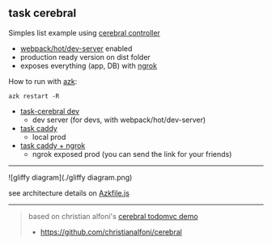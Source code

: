 ## task cerebral

Simples list example using [cerebral controller](https://github.com/christianalfoni/cerebral)

- [webpack/hot/dev-server](http://webpack.github.io/docs/webpack-dev-server.html#hot-mode) enabled
- production ready version on dist folder
- exposes everything (app, DB) with [ngrok](https://ngrok.com/)

How to run with [azk](http://www.azk.io/):

```
azk restart -R
```

- [task-cerebral dev](http://task-cerebral.dev.azk.io)
    + dev server (for devs, with webpack/hot/dev-server)
- [task caddy](http://task-caddy.dev.azk.io)
    + local prod
- [task caddy + ngrok](http://task-caddy-ngrok.dev.azk.io)
    + ngrok exposed prod (you can send the link for your friends)

----------------------

![gliffy diagram](./gliffy diagram.png)

see architecture details on [Azkfile.js](https://github.com/saitodisse/task-cerebral/blob/master/Azkfile.js)

----------------------

> based on christian alfoni's [cerebral todomvc demo](https://github.com/christianalfoni/cerebral/tree/master/demo)
> - https://github.com/christianalfoni/cerebral
